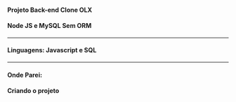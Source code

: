 #### Projeto Back-end Clone OLX #####
#### Node JS e MySQL Sem ORM #####
--------------------------------------
#### Linguagens: Javascript e SQL
--------------------------------------
#### Onde Parei:
#### Criando o projeto